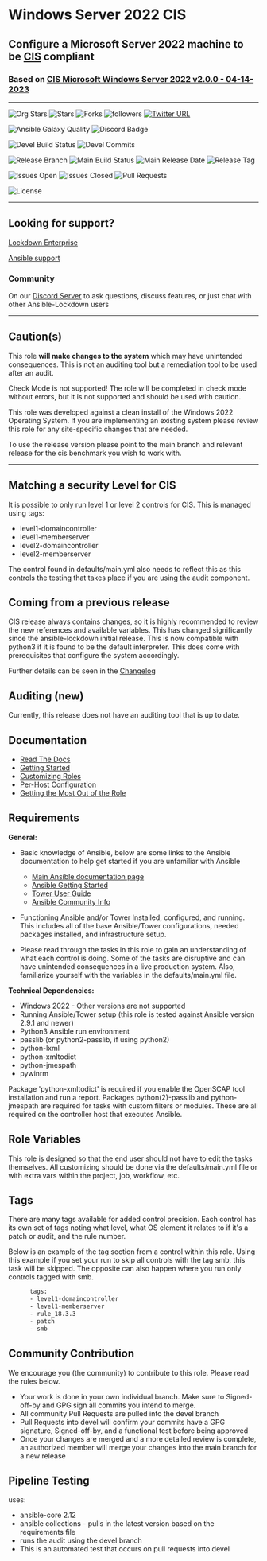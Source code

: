# Windows Server 2022 CIS
## Configure a Microsoft Server 2022 machine to be [CIS](https://www.cisecurity.org/cis-benchmarks/) compliant

### Based on [ CIS Microsoft Windows Server 2022 v2.0.0 - 04-14-2023 ](https://www.cisecurity.org/cis-benchmarks/)

---

![Org Stars](https://img.shields.io/github/stars/ansible-lockdown?label=Org%20Stars&style=social)
![Stars](https://img.shields.io/github/stars/ansible-lockdown/Windows-2022-CIS?label=Repo%20Stars&style=social)
![Forks](https://img.shields.io/github/forks/ansible-lockdown/Windows-2022-CIS?style=social)
![followers](https://img.shields.io/github/followers/ansible-lockdown?style=social)
[![Twitter URL](https://img.shields.io/twitter/url/https/twitter.com/AnsibleLockdown.svg?style=social&label=Follow%20%40AnsibleLockdown)](https://twitter.com/AnsibleLockdown)

![Ansible Galaxy Quality](https://img.shields.io/ansible/quality/56324?label=Quality&&logo=ansible)
![Discord Badge](https://img.shields.io/discord/925818806838919229?logo=discord)

![Devel Build Status](https://img.shields.io/github/actions/workflow/status/ansible-lockdown/Windows-2022-CIS/testing_pipeline.yml?label=Devel%20Build%20Status)
![Devel Commits](https://img.shields.io/github/commit-activity/m/ansible-lockdown/Windows-2022-CIS/devel?color=dark%20green&label=Devel%20Branch%20commits)

![Release Branch](https://img.shields.io/badge/Release%20Branch-Main-brightgreen)
![Main Build Status](https://img.shields.io/github/actions/workflow/status/ansible-lockdown/Windows-2022-CIS/testing_pipeline.yml?label=Build%20Status)
![Main Release Date](https://img.shields.io/github/release-date/ansible-lockdown/Windows-2022-CIS?label=Release%20Date)
![Release Tag](https://img.shields.io/github/v/tag/ansible-lockdown/Windows-2022-CIS?label=Release%20Tag&&color=success)

![Issues Open](https://img.shields.io/github/issues-raw/ansible-lockdown/Windows-2022-CIS?label=Open%20Issues)
![Issues Closed](https://img.shields.io/github/issues-closed-raw/ansible-lockdown/Windows-2022-CIS?label=Closed%20Issues&&color=success)
![Pull Requests](https://img.shields.io/github/issues-pr/ansible-lockdown/Windows-2022-CIS?label=Pull%20Requests)

![License](https://img.shields.io/github/license/ansible-lockdown/Windows-2022-CIS?label=License)

---

## Looking for support?

[Lockdown Enterprise](https://www.lockdownenterprise.com#GH_AL_WINDOWS_2022_cis)

[Ansible support](https://www.mindpointgroup.com/cybersecurity-products/ansible-counselor#GH_AL_WINDOWS_2022_cis)

### Community

On our [Discord Server](https://www.lockdownenterprise.com/discord) to ask questions, discuss features, or just chat with other Ansible-Lockdown users

---

## Caution(s)

This role **will make changes to the system** which may have unintended consequences. This is not an auditing tool but a remediation tool to be used after an audit.

Check Mode is not supported! The role will be completed in check mode without errors, but it is not supported and should be used with caution.

This role was developed against a clean install of the Windows 2022 Operating System. If you are implementing an existing system please review this role for any site-specific changes that are needed.

To use the release version please point to the main branch and relevant release for the cis benchmark you wish to work with.

---

## Matching a security Level for CIS

It is possible to only run level 1 or level 2 controls for CIS.
This is managed using tags:

- level1-domaincontroller
- level1-memberserver
- level2-domaincontroller
- level2-memberserver

The control found in defaults/main.yml also needs to reflect this as this controls the testing that takes place if you are using the audit component.

## Coming from a previous release

CIS release always contains changes, so it is highly recommended to review the new references and available variables. This has changed significantly since the ansible-lockdown initial release.
This is now compatible with python3 if it is found to be the default interpreter. This does come with prerequisites that configure the system accordingly.

Further details can be seen in the [Changelog](./ChangeLog.md)

## Auditing (new)

Currently, this release does not have an auditing tool that is up to date.

## Documentation

- [Read The Docs](https://ansible-lockdown.readthedocs.io/en/latest/)
- [Getting Started](https://www.lockdownenterprise.com/docs/getting-started-with-lockdown#GH_AL_WINDOWS_2022_cis)
- [Customizing Roles](https://www.lockdownenterprise.com/docs/customizing-lockdown-enterprise#GH_AL_WINDOWS_2022_cis)
- [Per-Host Configuration](https://www.lockdownenterprise.com/docs/per-host-lockdown-enterprise-configuration#GH_AL_WINDOWS_2022_cis)
- [Getting the Most Out of the Role](https://www.lockdownenterprise.com/docs/get-the-most-out-of-lockdown-enterprise#GH_AL_WINDOWS_2022_cis)

## Requirements

**General:**

- Basic knowledge of Ansible, below are some links to the Ansible documentation to help get started if you are unfamiliar with Ansible

  - [Main Ansible documentation page](https://docs.ansible.com)
  - [Ansible Getting Started](https://docs.ansible.com/ansible/latest/user_guide/intro_getting_started.html)
  - [Tower User Guide](https://docs.ansible.com/ansible-tower/latest/html/userguide/index.html)
  - [Ansible Community Info](https://docs.ansible.com/ansible/latest/community/index.html)
- Functioning Ansible and/or Tower Installed, configured, and running. This includes all of the base Ansible/Tower configurations, needed packages installed, and infrastructure setup.
- Please read through the tasks in this role to gain an understanding of what each control is doing. Some of the tasks are disruptive and can have unintended consequences in a live production system. Also, familiarize yourself with the variables in the defaults/main.yml file.

**Technical Dependencies:**

- Windows 2022 - Other versions are not supported
- Running Ansible/Tower setup (this role is tested against Ansible version 2.9.1 and newer)
- Python3 Ansible run environment
- passlib (or python2-passlib, if using python2)
- python-lxml
- python-xmltodict
- python-jmespath
- pywinrm

Package 'python-xmltodict' is required if you enable the OpenSCAP tool installation and run a report. Packages python(2)-passlib and python-jmespath are required for tasks with custom filters or modules. These are all required on the controller host that executes Ansible.

## Role Variables

This role is designed so that the end user should not have to edit the tasks themselves. All customizing should be done via the defaults/main.yml file or with extra vars within the project, job, workflow, etc.

## Tags

There are many tags available for added control precision. Each control has its own set of tags noting what level, what OS element it relates to if it's a patch or audit, and the rule number.

Below is an example of the tag section from a control within this role. Using this example if you set your run to skip all controls with the tag smb, this task will be skipped. The opposite can also happen where you run only controls tagged with smb.

```sh
      tags:
      - level1-domaincontroller
      - level1-memberserver
      - rule_18.3.3
      - patch
      - smb
```

## Community Contribution

We encourage you (the community) to contribute to this role. Please read the rules below.

- Your work is done in your own individual branch. Make sure to Signed-off-by and GPG sign all commits you intend to merge.
- All community Pull Requests are pulled into the devel branch
- Pull Requests into devel will confirm your commits have a GPG signature, Signed-off-by, and a functional test before being approved
- Once your changes are merged and a more detailed review is complete, an authorized member will merge your changes into the main branch for a new release

## Pipeline Testing

uses:

- ansible-core 2.12
- ansible collections - pulls in the latest version based on the requirements file
- runs the audit using the devel branch
- This is an automated test that occurs on pull requests into devel
